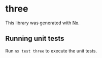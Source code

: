 # three

This library was generated with [Nx](https://nx.dev).

## Running unit tests

Run `nx test three` to execute the unit tests.

